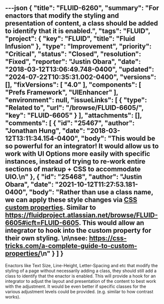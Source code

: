 ---json
{
  "title": "FLUID-6260",
  "summary": "For enactors that modify the styling and presentation of content, a class should be added to identify that it is enabled.",
  "tags": "FLUID",
  "project": {
    "key": "FLUID",
    "title": "Fluid Infusion"
  },
  "type": "Improvement",
  "priority": "Critical",
  "status": "Closed",
  "resolution": "Fixed",
  "reporter": "Justin Obara",
  "date": "2018-03-12T13:06:49.748-0400",
  "updated": "2024-07-22T10:35:31.002-0400",
  "versions": [],
  "fixVersions": [
    "4.0"
  ],
  "components": [
    "Prefs Framework",
    "UIEnhancer"
  ],
  "environment": null,
  "issueLinks": [
    {
      "type": "Related to",
      "url": "/browse/FLUID-6605/",
      "key": "FLUID-6605"
    }
  ],
  "attachments": [],
  "comments": [
    {
      "id": "25467",
      "author": "Jonathan Hung",
      "date": "2018-03-12T13:11:34.154-0400",
      "body": "This would be so powerful for an integrator! It would allow us to work with UI Options more easily with specific instances, instead of trying to re-work entire sections of markup + CSS to accommodate UIO.\n"
    },
    {
      "id": "25468",
      "author": "Justin Obara",
      "date": "2021-10-12T11:27:53.181-0400",
      "body": "Rather than use a class name, we can apply these style changes via [CSS custom properties](https://developer.mozilla.org/en-US/docs/Web/CSS/Using_CSS_custom_properties). Similar to <https://fluidproject.atlassian.net/browse/FLUID-6605#icft=FLUID-6605>. This would allow an integrator to hook into the custom property for their own styling. \n\nsee: <https://css-tricks.com/a-complete-guide-to-custom-properties/>\n"
    }
  ]
}
---
Enactors like Text Size, Line-Height, Letter-Spacing and etc that modify the styling of a page without necessarily adding a class, they should still add a class to identify that the enactor is enabled. This will provide a hook for an integrator to adjust the layout and presentation of the content to best work with the adjustment. It would be even better if specific classes for the various adjustment levels could be provided. (e.g. similar to how contrast works).

        